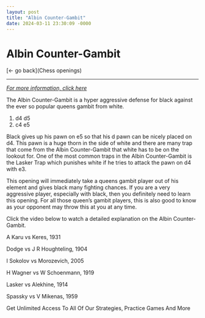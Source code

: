 ```yaml
---
layout: post
title: "Albin Counter-Gambit"
date: 2024-03-11 23:30:09 -0000
---
```

Albin Counter-Gambit
==============

[<- go back](Chess openings)
***
*[For more information, click here](https://www.thechesswebsite.com/albin-counter-gambit/)*



The Albin Counter-Gambit is a hyper aggressive defense for black against the ever so popular queens gambit from white.

1. d4 d5
2. c4 e5

Black gives up his pawn on e5 so that his d pawn can be nicely placed on d4. This pawn is a huge thorn in the side of white and there are many trap that come from the Albin Counter-Gambit that white has to be on the lookout for. One of the most common traps in the Albin Counter-Gambit is the Lasker Trap which punishes white if he tries to attack the pawn on d4 with e3.

This opening will immediately take a queens gambit player out of his element and gives black many fighting chances. If you are a very aggressive player, especially with black, then you definitely need to learn this opening. For all those queen’s gambit players, this is also good to know as your opponent may throw this at you at any time.

Click the video below to watch a detailed explanation on the Albin Counter-Gambit.






A Karu vs Keres, 1931

Dodge vs J R Houghteling, 1904

I Sokolov vs Morozevich, 2005

H Wagner vs W Schoenmann, 1919

Lasker vs Alekhine, 1914

Spassky vs V Mikenas, 1959

Get Unlimited Access To All Of Our Strategies, Practice Games And More

